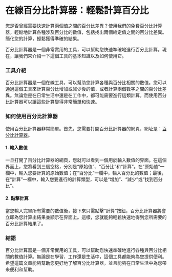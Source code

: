 在線百分比計算器：輕鬆計算百分比
================

您是否曾經需要快速計算兩個值之間的百分比差異？使用我們的免費百分比計算器，輕鬆地計算各種涉及百分比的數值，包括找出兩個給定值之間的百分比差異。簡化您的計算，輕鬆獲得準確的結果。

百分比計算器是一個非常實用的工具，可以幫助您快速準確地進行百分比計算。現在，讓我們來介紹一下這個工具的基本知識以及如何使用它。

### 工具介紹

百分比計算器是一個在線工具，可以幫助您計算各種與百分比相關的數值。您可以通過這個工具來計算百分比增加或減少後的值，或者計算兩個數字之間的百分比差異。無論您是在日常生活中還是在工作中，都可能需要進行這類計算，而使用百分比計算器可以讓這些計算變得非常簡單和快速。

### 如何使用百分比計算器

使用百分比計算器非常簡單。首先，您需要打開百分比計算器的網頁，網址是：[百分比計算器](https://www.onlinecalculatorsfree.com/zh-tw/math/percent-calculator.html)。

#### 1. 輸入數值

一旦打開了百分比計算器的網頁，您就可以看到一個用於輸入數值的界面。在這個界面上，您將看到三個空格，分別是“原始值”、“百分比”和“計算”。在“原始值”一欄中，輸入您要計算的原始數值；在“百分比”一欄中，輸入百分比的數值；最後，在“計算”一欄中，輸入您要進行的計算類型，可以是“增加”、“減少”或“找到百分比”。

#### 2. 點擊計算

當您輸入完畢所有需要的數值後，接下來只需點擊“計算”按鈕，百分比計算器將會立即為您計算出結果並顯示在界面上。這樣，您就能夠輕鬆快速地得到您所需要的百分比計算結果了。

### 結語

百分比計算器是一個非常實用的工具，可以幫助您快速準確地進行各種與百分比相關的數值計算。無論是在學習、工作還是生活中，這個工具都能夠為您提供便利。希望這篇文章能夠幫助您更好地了解百分比計算器，並且能夠在日常生活中為您帶來便利和幫助。